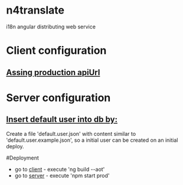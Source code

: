 # n4translate
i18n angular distributing web service

# Client configuration
## [Assing production apiUrl](https://github.com/n4group/n4translate/blob/master/client/src/environments/environment.prod.ts)

# Server configuration
## [Insert default user into db by:](https://github.com/n4group/n4translate/tree/master/server)
Create a file 'default.user.json' with content similar to 'default.user.example.json', so a initial user can be created on an initial deploy.

#Deployment
- go to [client](https://github.com/n4group/n4translate/tree/master/client) - execute 'ng build --aot'
- go to [server](https://github.com/n4group/n4translate/tree/master/server) - execute 'npm start prod'
